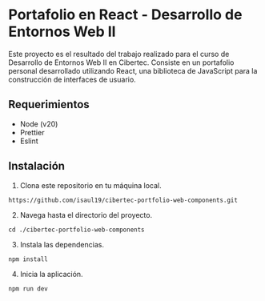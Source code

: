 # Portafolio en React - Desarrollo de Entornos Web II

Este proyecto es el resultado del trabajo realizado para el curso de Desarrollo de Entornos Web II en Cibertec. Consiste en un portafolio personal desarrollado utilizando React, una biblioteca de JavaScript para la construcción de interfaces de usuario.

## Requerimientos

- Node (v20)
- Prettier
- Eslint

## Instalación

1. Clona este repositorio en tu máquina local.

```
https://github.com/isaul19/cibertec-portfolio-web-components.git
```

2. Navega hasta el directorio del proyecto.

```
cd ./cibertec-portfolio-web-components
```

3. Instala las dependencias.

```
npm install
```

4. Inicia la aplicación.

```
npm run dev
```
